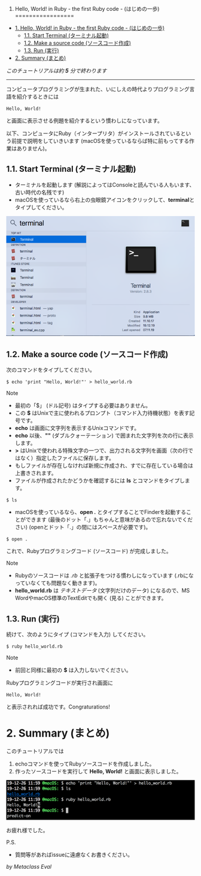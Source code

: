 

1. Hello, World! in Ruby - the first Ruby code - (はじめの一歩)
=================

* [1\. Hello, World\! in Ruby \- the first Ruby code \- (はじめの一歩)](#1-hello-world-in-ruby---the-first-ruby-code---%E3%81%AF%E3%81%98%E3%82%81%E3%81%AE%E4%B8%80%E6%AD%A9)
  * [1\.1\. Start Terminal (ターミナル起動)](#11-start-terminal-%E3%82%BF%E3%83%BC%E3%83%9F%E3%83%8A%E3%83%AB%E8%B5%B7%E5%8B%95)
  * [1\.2\. Make a source code (ソースコード作成)](#12-make-a-source-code-%E3%82%BD%E3%83%BC%E3%82%B9%E3%82%B3%E3%83%BC%E3%83%89%E4%BD%9C%E6%88%90)
  * [1\.3\. Run (実行)](#13-run-%E5%AE%9F%E8%A1%8C)
* [2\. Summary (まとめ)](#2-summary-%E3%81%BE%E3%81%A8%E3%82%81)


*このチュートリアルは約 **5** 分で終わります*

----

コンピュータプログラミングが生まれた、いにしえの時代よりプログラミング言語を紹介するときには

```
Hello, World!
```

と画面に表示させる例題を紹介するという慣わしになっています。

以下、コンピュータにRuby（インタープリタ）がインストールされているという前提で説明をしていきいます (macOSを使っているならば特に前もってする作業はありません)。

## 1.1. Start Terminal (ターミナル起動)

* ターミナルを起動します (解説によってはConsoleと読んでいる人もいます、古い時代の名残です)
* macOSを使っているなら右上の虫眼鏡アイコンをクリックして、**terminal**とタイプしてください。

![terminal](https://github.com/metaclass-eval/ruby_programming/blob/master/png/terminal.png)

## 1.2. Make a source code (ソースコード作成)

次のコマンドをタイプしてください。

```
$ echo 'print "Hello, World!"' > hello_world.rb
```

Note
* 最初の「$」 (ドル記号) はタイプする必要はありません。
* この **$** はUnixで主に使われるプロンプト（コマンド入力待機状態）を表す記号です。
* **echo** は画面に文字列を表示するUnixコマンドです。
* **echo** 以後、**""** (ダブルクォーテーション) で囲まれた文字列を次の行に表示します。
* **>** はUnixで使われる特殊文字の一つで、出力される文字列を画面（次の行ではなく）指定したファイルに保存します。
* もしファイルが存在しなければ新規に作成され、すでに存在している場合は上書きされます。
* ファイルが作成されたかどうかを確認するには **ls** とコマンドをタイプします。

```
$ ls
```

* macOSを使っているなら、**open .** とタイプすることでFinderを起動することができます (最後のドット「.」もちゃんと意味があるので忘れないでください) (openとドット「.」の間にはスペースが必要です)。

```
$ open .
```

これで、Rubyプログラミングコード (ソースコード) が完成しました。

Note
* Rubyのソースコードは *.rb* と拡張子をつける慣わしになっています (.rbになっていなくても問題なく動きます)。
* **hello_world.rb** は *テキストデータ* (文字列だけのデータ) になるので、MS WordやmacOS標準のTextEditでも開く (見る) ことができます。

## 1.3. Run (実行)

続けて、次のようにタイプ (コマンドを入力) してください。

```
$ ruby hello_world.rb
```

Note
* 前回と同様に最初の **$** は入力しないでください。

Rubyプログラミングコードが実行され画面に

```
Hello, World!
```

と表示されれば成功です。Congraturations!

# 2. Summary (まとめ)

このチュートリアルでは

1. echoコマンドを使ってRubyソースコードを作成しました。
2. 作ったソースコードを実行して **Hello, World!** と画面に表示しました。

![hello_world](https://github.com/metaclass-eval/ruby_programming/blob/master/png/hello_world.png)


お疲れ様でした。

P.S.
* 質問等があればissueに遠慮なくお書きください。

*by Metaclass Eval*



